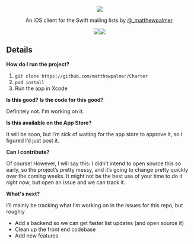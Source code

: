 <p align="center">
  <img src="http://i.imgur.com/ClrkeeK.png" />
</p>

<p align="center">
  An iOS client for the Swift mailing lists by <a href="http://twitter.com/_matthewpalmer"</a>@_matthewpalmer</a>.
</p>

<p align="center">
<img src="http://i.imgur.com/ouvY5SA.png" /><img src="http://i.imgur.com/yPScDFa.png" />
</p>

## Details

**How do I run the project?**

1. `git clone https://github.com/matthewpalmer/Charter`
2. `pod install`
3. Run the app in Xcode

**Is this good? Is the code for this good?**

Definitely not. I'm working on it.

**Is this available on the App Store?**

It will be soon, but I’m sick of waiting for the app store to approve it, so I figured I’d just post it.

**Can I contribute?**

Of course! However, I will say this: I didn’t intend to open source this so early, so the project’s pretty messy,
and it’s going to change pretty quickly over the coming weeks. It might not be the best use of your time to do it *right now*,
but open an issue and we can track it.

**What's next?**

I’ll mainly be tracking what I’m working on in the issues for this repo, but roughly

* Add a backend so we can get faster list updates (and open source it)
* Clean up the front end codebase
* Add new features
